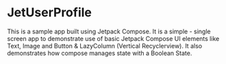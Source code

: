 # JetUserProfile
This is a sample app built using Jetpack Compose. It is a simple - single screen app to demonstrate use of basic Jetpack Compose UI elements like Text, Image and Button & LazyColumn (Vertical Recyclerview). It also demonstrates how compose manages state with a Boolean State. 
